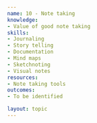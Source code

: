 ```yaml
---
name: 10 - Note taking
knowledge:
- Value of good note taking
skills:
- Journaling
- Story telling
- Documentation
- Mind maps
- Sketchnoting
- Visual notes
resources:
- Note taking tools
outcomes:
- To be identified

layout: topic
---
```

